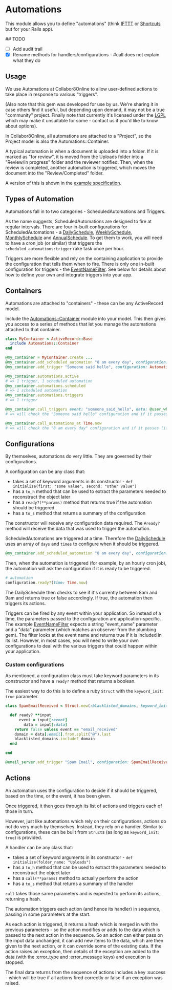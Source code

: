 # Automations

This module allows you to define "automations" (think [IFTTT](https://ifttt.com) or [Shortcuts](https://support.apple.com/en-gb/guide/shortcuts/welcome/ios) but for your Rails app).

## TODO

- [ ] Add audit trail
- [X] Rename methods for handlers/configurations - #call does not explain what they do

## Usage

We use Automations at Collabor8Online to allow user-defined actions to take place in response to various "triggers".

(Also note that this gem was developed for use by us.  We're sharing it in case others find it useful, but depending upon demand, it may not be a true "community" project.  Finally note that currently it's licensed under the [LGPL](/LICENSE) which may make it unsuitable for some - contact us if you'd like to know about options).

In Collabor8Online, all automations are attached to a "Project", so the Project model is also the Automations::Container.

A typical automation is when a document is uploaded into a folder.  If it is marked as "for review", it is moved from the Uploads folder into a "Review/In progress" folder and the reviewer notified.  Then, when the review is completed, another automation is triggered, which moves the document into the "Review/Completed" folder.

A version of this is shown in the [example specification](/spec/examples/trigger_spec.rb).

## Types of Automation

Automations fall in to two categories - ScheduledAutomations and Triggers.

As the name suggests, ScheduledAutomations are designed to fire at regular intervals.  There are four in-built configurations for ScheduledAutomations - a [DailySchedule](lib/automations/daily_schedule.rb), [WeeklySchedule](lib/automations/weekly_schedule.rb), [MonthlySchedule](lib/automations/monthly_schedule.rb) and [AnnualSchedule](lib/automations/annual_schedule.rb).  To get them to work, you will need to have a cron job (or similar) that triggers the `scheduled_automations:trigger` rake task once per hour.

Triggers are more flexible and rely on the containing application to provide the configuration that tells them when to fire.  There is only one in-built configuration for triggers - the [EventNameFilter](lib/automations/event_name_filter.rb).  See below for details about how to define your own and integrate triggers into your app.

## Containers

Automations are attached to "containers" - these can be any ActiveRecord model.

Include the [Automations::Container](lib/automations/container.rb) module into your model.  This then gives you access to a series of methods that let you manage the automations attached to that container.

```ruby
class MyContainer < ActiveRecord::Base
  include Automations::Container
end

@my_container = MyContainer.create ...
@my_container.add_scheduled_automation "8 am every day", configuration: Automations::DailySchedule.new(days: [0, 1, 2, 3, 4, 5, 6], times: [8])
@my_container.add_trigger "Someone said hello", configuration: Automations::EventNameFilter.new(event_names: ["someone_said_hello"])

@my_container.automations.active
# => 1 trigger, 1 scheduled automation
@my_container.automations.scheduled
# => 1 scheduled automation
@my_container.automations.triggers
# => 1 trigger

@my_container.call_triggers event: "someone_said_hello", data: @user_who_said_hello
# => will check the "Someone said hello" configuration and if it passes (the event name is "someone_said_hello") will trigger the automation

@my_container.call_automations_at Time.now
# => will check the "8 am every day" configuration and if it passes (if it's between 8am and 9am) will trigger the automation
```

## Configurations

By themselves, automations do very little.  They are governed by their configurations.

A configuration can be any class that:
- takes a set of keyword arguments in its constructor - `def initialize(first: "some value", second: "other value")`
- has a `to_h` method that can be used to extract the parameters needed to reconstruct the object later
- has a `ready?(**params)` method that returns true if the automation should be triggered
- has a `to_s` method that returns a summary of the configuration

The constructor will receive any configuration data required.  The `#ready?` method will receive the data that was used to trigger the automation.

ScheduledAutomations are triggered at a time.  Therefore the [DailySchedule](lib/automations/daily_schedule.rb) uses an array of `days` and `times` to configure when it should be triggered.

```ruby
@my_container.add_scheduled_automation "8 am every day", configuration: Automations::DailySchedule.new(days: [0, 1, 2, 3, 4, 5, 6], times: [8])
```

Then, when the automation is triggered (for example, by an hourly cron job), the automation will ask the configuration if it is ready to be triggered.

```ruby
# automation
configuration.ready?(time: Time.now)
```

The DailySchedule then checks to see if it's currently between 8am and 9am and returns true or false accordingly.  If true, the automation then triggers its actions.

Triggers can be fired by any event within your application.  So instead of a time, the parameters passed to the configuration are application-specific.  The example [EventNameFilter](lib/automations/event_name_filter.rb) expects a string "event_name" parameter and a "data" parameter (which matches an observer from the plumbing gem).  The filter looks at the event name and returns true if it is included in its list.  However, in most cases, you will need to write your own configurations to deal with the various triggers that could happen within your application.

### Custom configurations

As mentioned, a configuration class must take keyword parameters in its constructor and have a `ready?` method that returns a boolean.

The easiest way to do this is to define a ruby `Struct` with the `keyword_init: true` parameter.

```ruby
class SpamEmailReceived < Struct.new(:blacklisted_domains, keyword_init: true)

  def ready? **input
	  event = input[:event]
		data = input[:data]
    return false unless event == "email_received"
  	domain = data[:email].from.split("@").last
  	blacklisted_domains.include? domain
  end

end

@email_server.add_trigger "Spam Email", configuration: SpamEmailReceived.new(blacklisted_domains: ["annoyingmarketers.com", "shit-shovelers.com"])
```

## Actions

An automation uses the configuration to decide if it should be triggered, based on the time, or the event, it has been given.

Once triggered, it then goes through its list of actions and triggers each of those in turn.

However, just like automations which rely on their configurations, actions do not do very much by themselves.  Instead, they rely on a handler.  Similar to configurations, these can be built from `Struct`s (as long as `keyword_init: true`) is provided.

A handler can be any class that:
- takes a set of keyword arguments in its constructor - `def initialize(folder_name: "Uploads")`
- has a `to_h` method that can be used to extract the parameters needed to reconstruct the object later
- has a `call(**params)` method to actually perform the action
- has a `to_s` method that returns a summary of the handler

`call` takes those same parameters and is expected to perform its actions, returning a hash.

The automation triggers each action (and hence its handler) in sequence, passing in some parameters at the start.

As each action is triggered, it returns a hash which is merged in with the previous parameters - so the action modifies or adds to the data which is passed to the next action in the sequence.  So an action can either pass on the input data unchanged, it can add new items to the data, which are then given to the next action, or it can override some of the existing data.  If the action raises an exception, then details of the exception are added to the data (with the :error_type and :error_message keys) and execution is stopped.

The final data returns from the sequence of actions includes a key :success - which will be true if all actions fired correctly or false if an exception was raised.

